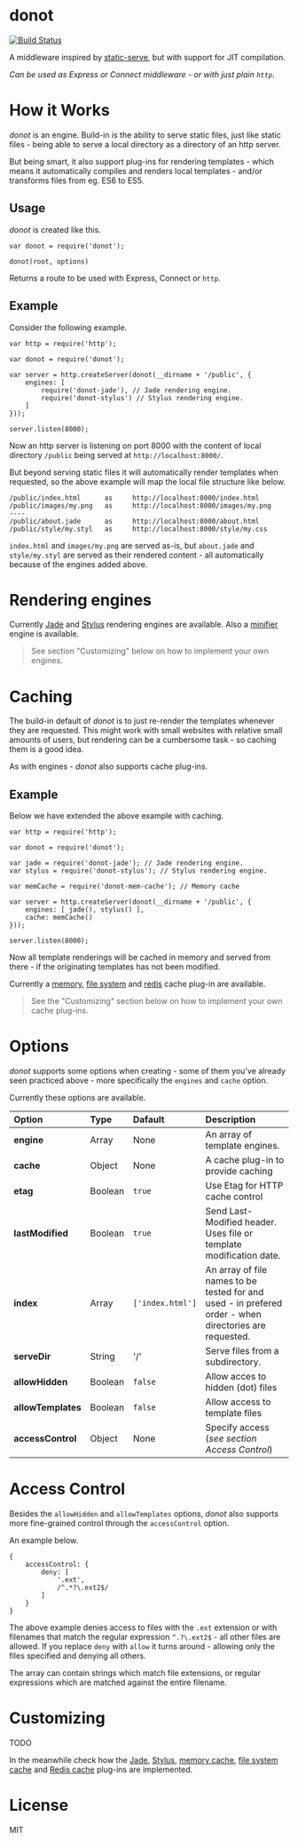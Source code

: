 donot
=====

[![Build Status](https://travis-ci.org/donotjs/donot.svg?branch=master)](https://travis-ci.org/donotjs/donot)

A middleware inspired by [static-serve](https://github.com/expressjs/serve-static), but with support for JIT compilation.

*Can be used as Express or Connect middleware - or with just plain `http`*.

# How it Works

*donot* is an engine. Build-in is the ability to serve static files, just like static files - being able to serve a local directory as a directory of an http server.

But being smart, it also support plug-ins for rendering templates - which means it automatically compiles and renders local templates - and/or transforms files from eg. ES6 to ES5.

## Usage

*donot* is created like this.

    var donot = require('donot');

    donot(root, options)

Returns a route to be used with Express, Connect or `http`.

## Example

Consider the following example.

    var http = require('http');

    var donot = require('donot');

	var server = http.createServer(donot(__dirname + '/public', {
		engines: [
		    require('donot-jade'), // Jade rendering engine.
		    require('donot-stylus') // Stylus rendering engine.
		]
	}));

	server.listen(8000);

Now an http server is listening on port 8000 with the content of local directory `/public` being served at `http://localhost:8000/`.

But beyond serving static files it will automatically render templates when requested, so the above example will map the local file structure like below.

    /public/index.html      as     http://localhost:8000/index.html
    /public/images/my.png   as     http://localhost:8000/images/my.png
    ----
    /public/about.jade      as     http://localhost:8000/about.html
    /public/style/my.styl   as     http://localhost:8000/style/my.css

`index.html` and `images/my.png` are served as-is, but `about.jade` and `style/my.styl` are served as their rendered content - all automatically because of the engines added above.

# Rendering engines

Currently [Jade](https://github.com/donotjs/donot-jade) and [Stylus](https://github.com/donotjs/donot-stylus) rendering engines are available. Also a [minifier](https://github.com/donotjs/donot-minify) engine is available.

> See section "Customizing" below on how to implement your own engines.

# Caching

The build-in default of *donot* is to just re-render the templates whenever they are requested. This might work with small websites with relative small amounts of users, but rendering can be a cumbersome task - so caching them is a good idea.

As with engines - *donot* also supports cache plug-ins.

## Example

Below we have extended the above example with caching.

    var http = require('http');

    var donot = require('donot');

    var jade = require('donot-jade'); // Jade rendering engine.
    var stylus = require('donot-stylus'); // Stylus rendering engine.

    var memCache = require('donot-mem-cache'); // Memory cache

	var server = http.createServer(donot(__dirname + '/public', {
		engines: [ jade(), stylus() ],
		cache: memCache()
	}));

	server.listen(8000);

Now all template renderings will be cached in memory and served from there - if the originating templates has not been modified.

Currently a [memory](https://github.com/donotjs/donot-cache-memory), [file system](https://github.com/donotjs/donot-cache-filesystem) and [redis](https://github.com/donotjs/donot-cache-redis) cache plug-in are available.

> See the "Customizing" section below on how to implement your own cache plug-ins.

# Options

*donot* supports some options when creating - some of them you've already seen practiced above - more specifically the `engines` and `cache` option.

Currently these options are available.

| Option             | Type      | Dafault          | Description |
|:-------------------|:----------|:-----------------|:------------|
| **engine**         | Array   | None             | An array of template engines. |
| **cache**          | Object  | None             | A cache plug-in to provide caching |
| **etag**           | Boolean | `true`           | Use Etag for HTTP cache control |
| **lastModified**   | Boolean | `true`           | Send Last-Modified header. Uses file or template modification date. |
| **index**          | Array   | `['index.html']` | An array of file names to be tested for and used - in prefered order - when directories are requested. |
| **serveDir**       | String  | '/'              | Serve files from a subdirectory. |
| **allowHidden**    | Boolean | `false`          | Allow acces to hidden (dot) files |
| **allowTemplates** | Boolean | `false`          | Allow access to template files |
| **accessControl**  | Object  | None             | Specify access (*see section Access Control*) |

# Access Control

Besides the `allowHidden` and `allowTemplates` options, *donot* also supports more fine-grained control through the `accessControl` option.

An example below.

    {
        accessControl: {
            deny: [
            	'.ext',
            	/^.*?\.ext2$/
            ]
        }
    }

The above example denies access to files with the `.ext` extension or with filenames that match the regular expression `^.?\.ext2$` - all other files are allowed. If you replace `deny` with `allow` it turns around - allowing only the files specified and denying all others.

The array can contain strings which match file extensions, or regular expressions which are matched against the entire filename.

# Customizing

TODO

In the meanwhile check how the [Jade](https://github.com/donotjs/donot-engine-jade), [Stylus](https://github.com/donotjs/donot-engine-stylus), [memory cache](https://github.com/donotjs/donot-cache-memory), [file system cache](https://github.com/donotjs/donot-cache-filesystem) and [Redis cache](https://github.com/donotjs/donot-cache-redis) plug-ins are implemented.

# License

MIT
